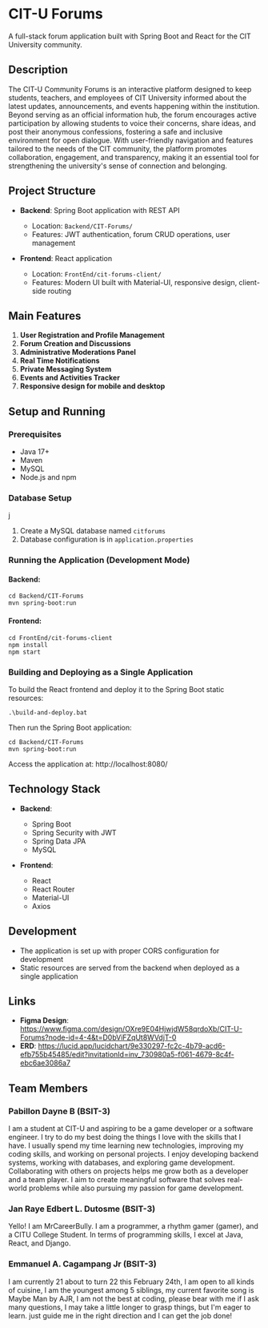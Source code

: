 # CIT-U Forums

A full-stack forum application built with Spring Boot and React for the CIT University community.

## Description
The CIT-U Community Forums is an interactive platform designed to keep students, teachers, and employees of CIT University informed about the latest updates, announcements, and events happening within the institution. Beyond serving as an official information hub, the forum encourages active participation by allowing students to voice their concerns, share ideas, and post their anonymous confessions, fostering a safe and inclusive environment for open dialogue. With user-friendly navigation and features tailored to the needs of the CIT community, the platform promotes collaboration, engagement, and transparency, making it an essential tool for strengthening the university's sense of connection and belonging.

## Project Structure

- **Backend**: Spring Boot application with REST API
  - Location: `Backend/CIT-Forums/`
  - Features: JWT authentication, forum CRUD operations, user management
  
- **Frontend**: React application
  - Location: `FrontEnd/cit-forums-client/`
  - Features: Modern UI built with Material-UI, responsive design, client-side routing

## Main Features

1. **User Registration and Profile Management**
2. **Forum Creation and Discussions**
3. **Administrative Moderations Panel**
4. **Real Time Notifications**
5. **Private Messaging System**
6. **Events and Activities Tracker**
7. **Responsive design for mobile and desktop**

## Setup and Running

### Prerequisites

- Java 17+
- Maven
- MySQL
- Node.js and npm

### Database Setup
j
1. Create a MySQL database named `citforums`
2. Database configuration is in `application.properties`

### Running the Application (Development Mode)

#### Backend:
```
cd Backend/CIT-Forums
mvn spring-boot:run
```

#### Frontend:
```
cd FrontEnd/cit-forums-client
npm install
npm start
```

### Building and Deploying as a Single Application

To build the React frontend and deploy it to the Spring Boot static resources:

```
.\build-and-deploy.bat
```

Then run the Spring Boot application:
```
cd Backend/CIT-Forums
mvn spring-boot:run
```

Access the application at: http://localhost:8080/

## Technology Stack

- **Backend**:
  - Spring Boot
  - Spring Security with JWT
  - Spring Data JPA
  - MySQL
  
- **Frontend**:
  - React
  - React Router
  - Material-UI
  - Axios

## Development

- The application is set up with proper CORS configuration for development
- Static resources are served from the backend when deployed as a single application

## Links
- **Figma Design**: https://www.figma.com/design/OXre9E04HjwjdW58qrdoXb/CIT-U-Forums?node-id=4-4&t=D0bViFZqUt8WVdjT-0
- **ERD**: https://lucid.app/lucidchart/9e330297-fc2c-4b79-acd6-efb755b45485/edit?invitationId=inv_730980a5-f061-4679-8c4f-ebc6ae3086a7

## Team Members

### Pabillon Dayne B (BSIT-3)
I am a student at CIT-U and aspiring to be a game developer or a software engineer. 
I try to do my best doing the things I love with the skills that I have. 
I usually spend my time learning new technologies, improving my coding skills, and working on personal projects.
I enjoy developing backend systems, working with databases, and exploring game development. 
Collaborating with others on projects helps me grow both as a developer and a team player.
I aim to create meaningful software that solves real-world problems while also pursuing my passion for game development.

### Jan Raye Edbert L. Dutosme (BSIT-3)
Yello! I am MrCareerBully. I am a programmer, a rhythm gamer (gamer), and a CITU College Student.
In terms of programming skills, I excel at Java, React, and Django.

### Emmanuel A. Cagampang Jr (BSIT-3)
I am currently 21 about to turn 22 this February 24th, 
I am open to all kinds of cuisine, I am the youngest among 5 siblings,
my current favorite song is Maybe Man by AJR, I am not the best at coding, 
please bear with me if I ask many questions, I may take a little longer to grasp things,
but I'm eager to learn. just guide me in the right direction and I can get the job done!

